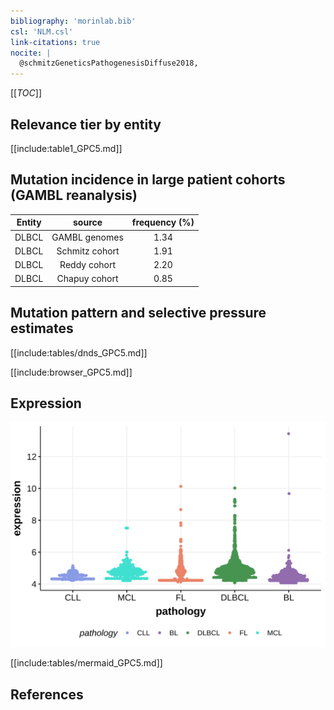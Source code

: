 ```yaml
---
bibliography: 'morinlab.bib'
csl: 'NLM.csl'
link-citations: true
nocite: |
  @schmitzGeneticsPathogenesisDiffuse2018, 
---
```

[[_TOC_]]


## Relevance tier by entity

[[include:table1_GPC5.md]]

## Mutation incidence in large patient cohorts (GAMBL reanalysis)

|Entity|source        |frequency (%)|
|:------:|:--------------:|:-------------:|
|DLBCL |GAMBL genomes |1.34         |
|DLBCL |Schmitz cohort|1.91         |
|DLBCL |Reddy cohort  |2.20         |
|DLBCL |Chapuy cohort |0.85         |

## Mutation pattern and selective pressure estimates

[[include:tables/dnds_GPC5.md]]




[[include:browser_GPC5.md]]

## Expression
![](images/gene_expression/GPC5_by_pathology.svg)
<!-- ORIGIN: schmitzGeneticsPathogenesisDiffuse2018a -->
<!-- DLBCL: schmitzGeneticsPathogenesisDiffuse2018a -->

[[include:tables/mermaid_GPC5.md]]

## References

